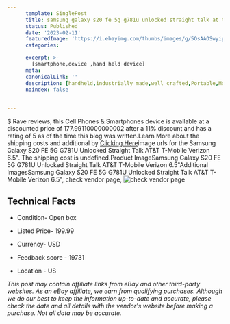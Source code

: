 ```yaml
---
      template: SinglePost
      title: samsung galaxy s20 fe 5g g781u unlocked straight talk at t t mobile verizon 6 5 
      status: Published
      date: '2023-02-11'
      featuredImage: 'https://i.ebayimg.com/thumbs/images/g/5OsAAOSwyipixwrj/s-l225.jpg'
      categories: 

      excerpt: >-
        [smartphone,device ,hand held device]
      meta:
      canonicalLink: ''
      description: [handheld,industrially made,well crafted,Portable,Mobile,Compact,Convenient,Lightweight,Maneuverable,Man-portable,Miniature,Carriable,Hand-held,Light,Holdable,Transportable,Mobile device,Pocket-sized,On-the-go,Wireless,Cordless,Compact size,Convenient size, smartphone,device ,hand held device]
      noindex: false

        
---
```

$
    Rave reviews, this Cell Phones & Smartphones device is available at a discounted price of 177.99110000000002 after a 11% discount and has a rating of 5 as of the time this blog was written.Learn More about the shipping costs and additional by [Clicking Here](https://www.ebay.com/itm/225363572951?hash=item3478b738d7%3Ag%3A5OsAAOSwyipixwrj&mkevt=1&mkcid=1&mkrid=711-53200-19255-0&campid=%253CePNCampaignId%253E&customid=%253CreferenceId%253E&toolid=10049)image urls for the Samsung Galaxy S20 FE 5G G781U Unlocked Straight Talk AT&T T-Mobile Verizon 6.5". The shipping cost is undefined.Product ImageSamsung Galaxy S20 FE 5G G781U Unlocked Straight Talk AT&T T-Mobile Verizon 6.5"Additional ImagesSamsung Galaxy S20 FE 5G G781U Unlocked Straight Talk AT&T T-Mobile Verizon 6.5", check vendor page, ![check vendor page](https://origin-galleryplus.ebayimg.com/ws/web/225363572951_2_0_1/225x225.jpg,https://origin-galleryplus.ebayimg.com/ws/web/225363572951_3_0_1/225x225.jpg,https://origin-galleryplus.ebayimg.com/ws/web/225363572951_4_0_1/225x225.jpg,https://origin-galleryplus.ebayimg.com/ws/web/225363572951_5_0_1/225x225.jpg,https://origin-galleryplus.ebayimg.com/ws/web/225363572951_6_0_1/225x225.jpg,https://origin-galleryplus.ebayimg.com/ws/web/225363572951_7_0_1/225x225.jpg,https://origin-galleryplus.ebayimg.com/ws/web/225363572951_8_0_1/225x225.jpg,https://origin-galleryplus.ebayimg.com/ws/web/225363572951_9_0_1/225x225.jpg,https://origin-galleryplus.ebayimg.com/ws/web/225363572951_10_0_1/225x225.jpg,https://origin-galleryplus.ebayimg.com/ws/web/225363572951_11_0_1/225x225.jpg,https://origin-galleryplus.ebayimg.com/ws/web/225363572951_12_0_1/225x225.jpg)
    
    

 ## Technical Facts 



     
      

 - Condition- Open box 


      

 - Listed Price- 199.99 


      

 - Currency- USD 


      

 - Feedback score - 19731 


      

 - Location - US 


      
      

 *_This post may contain affiliate links from eBay and other third-party websites. As an eBay affiliate, we earn from qualifying purchases. Although we do our best to keep the information up-to-date and accurate, please check the date and all details with the vendor's website before making a purchase. Not all data may be accurate._*



    
    
    
    
    